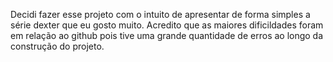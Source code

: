 Decidi fazer esse projeto com o intuito de apresentar de forma simples a série dexter que eu gosto muito.
 Acredito que as maiores dificildades foram em relação ao github pois tive uma grande quantidade de erros ao longo da construção do projeto.
